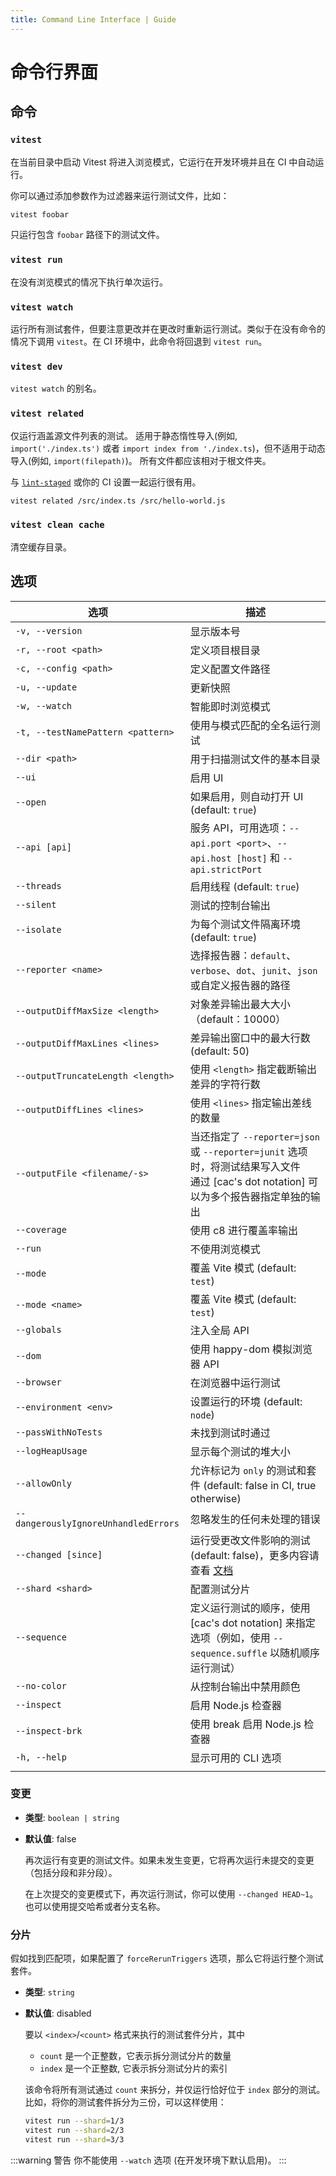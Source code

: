 ```yaml
---
title: Command Line Interface | Guide
---
```


# 命令行界面

## 命令

### `vitest`

在当前目录中启动 Vitest 将进入浏览模式，它运行在开发环境并且在 CI 中自动运行。

你可以通过添加参数作为过滤器来运行测试文件，比如：

```bash
vitest foobar
```

只运行包含 `foobar` 路径下的测试文件。

### `vitest run`

在没有浏览模式的情况下执行单次运行。

### `vitest watch`

运行所有测试套件，但要注意更改并在更改时重新运行测试。类似于在没有命令的情况下调用 `vitest`。在 CI 环境中，此命令将回退到 `vitest run`。

### `vitest dev`

`vitest watch` 的别名。

### `vitest related`

仅运行涵盖源文件列表的测试。 适用于静态惰性导入(例如, `import('./index.ts')` 或者 `import index from './index.ts`)，但不适用于动态导入(例如, `import(filepath)`)。 所有文件都应该相对于根文件夹。

与 [`lint-staged`](https://github.com/okonet/lint-staged) 或你的 CI 设置一起运行很有用。

```bash
vitest related /src/index.ts /src/hello-world.js
```

### `vitest clean cache`

清空缓存目录。

## 选项

| 选项                                 | 描述                                                                                                                                          |
| ------------------------------------ | --------------------------------------------------------------------------------------------------------------------------------------------- |
| `-v, --version`                      | 显示版本号                                                                                                                                    |
| `-r, --root <path>`                  | 定义项目根目录                                                                                                                                |
| `-c, --config <path>`                | 定义配置文件路径                                                                                                                              |
| `-u, --update`                       | 更新快照                                                                                                                                     |
| `-w, --watch`                        | 智能即时浏览模式                                                                                                                              |
| `-t, --testNamePattern <pattern>`    | 使用与模式匹配的全名运行测试                                                                                                                  |
| `--dir <path>`                       | 用于扫描测试文件的基本目录                                                                                                                    |
| `--ui`                               | 启用 UI                                                                                                                                     |
| `--open`                             | 如果启用，则自动打开 UI (default: `true`)                                                                                                     |
| `--api [api]`                        | 服务 API，可用选项：`--api.port <port>`、`--api.host [host]` 和 `--api.strictPort`                                                            |
| `--threads`                          | 启用线程 (default: `true`)                                                                                                                   |
| `--silent`                           | 测试的控制台输出                                                                                                                              |
| `--isolate`                          | 为每个测试文件隔离环境 (default: `true`)                                                                                                      |
| `--reporter <name>`                  | 选择报告器：`default`、`verbose`、`dot`、`junit`、`json` 或自定义报告器的路径                                                                   |
| `--outputDiffMaxSize <length>`       | 对象差异输出最大大小（default：10000）                                                                                                         |
| `--outputDiffMaxLines <lines>`       | 差异输出窗口中的最大行数 (default: 50)                                                                                                        |
| `--outputTruncateLength <length>`    | 使用 `<length>` 指定截断输出差异的字符行数                                                                                                     |
| `--outputDiffLines <lines>`          | 使用 `<lines>` 指定输出差线的数量                                                                                                             |
| `--outputFile <filename/-s>`         | 当还指定了 `--reporter=json` 或 `--reporter=junit` 选项时，将测试结果写入文件 <br /> 通过 [cac's dot notation] 可以为多个报告器指定单独的输出      |
| `--coverage`                         | 使用 c8 进行覆盖率输出                                                                                                                        |
| `--run`                              | 不使用浏览模式                                                                                                                                |
| `--mode`                             | 覆盖 Vite 模式 (default: `test`)                                                                                                              |
| `--mode <name>`                      | 覆盖 Vite 模式 (default: `test`)                                                                                                              |
| `--globals`                          | 注入全局 API                                                                                                                                  |
| `--dom`                              | 使用 happy-dom 模拟浏览器 API                                                                                                                 |
| `--browser`                          | 在浏览器中运行测试                                                                                                                            |
| `--environment <env>`                | 设置运行的环境 (default: `node`)                                                                                                              |
| `--passWithNoTests`                  | 未找到测试时通过                                                                                                                              |
| `--logHeapUsage`                     | 显示每个测试的堆大小                                                                                                                          |
| `--allowOnly`                        | 允许标记为 `only` 的测试和套件 (default: false in CI, true otherwise)                                                                         |
| `--dangerouslyIgnoreUnhandledErrors` | 忽略发生的任何未处理的错误                                                                                                                    |
| `--changed [since]`                  | 运行受更改文件影响的测试 (default: false)，更多内容请查看 [文档](#changed)                                                                      |
| `--shard <shard>`                    | 配置测试分片                                                                                                                                 |
| `--sequence`                         | 定义运行测试的顺序，使用 [cac's dot notation] 来指定选项（例如，使用 `--sequence.suffle` 以随机顺序运行测试）                                     |
| `--no-color`                         | 从控制台输出中禁用颜色                                                                                                                        |
| `--inspect`                          | 启用 Node.js 检查器                                                                                                                          |
| `--inspect-brk`                      | 使用 break 启用 Node.js 检查器                                                                                                                |
| `-h, --help`                         | 显示可用的 CLI 选项                                                                                                                           |
|                                      |

### 变更

- **类型**: `boolean | string`
- **默认值**: false

  再次运行有变更的测试文件。如果未发生变更，它将再次运行未提交的变更（包括分段和非分段）。

  在上次提交的变更模式下，再次运行测试，你可以使用 `--changed HEAD~1`。也可以使用提交哈希或者分支名称。

### 分片

假如找到匹配项，如果配置了 `forceRerunTriggers` 选项，那么它将运行整个测试套件。

- **类型**: `string`
- **默认值**: disabled

  要以 `<index>`/`<count>` 格式来执行的测试套件分片，其中

  - `count` 是一个正整数，它表示拆分测试分片的数量
  - `index` 是一个正整数, 它表示拆分测试分片的索引

  该命令将所有测试通过 `count` 来拆分，并仅运行恰好位于 `index` 部分的测试。比如，将你的测试套件拆分为三份，可以这样使用：

  ```sh
  vitest run --shard=1/3
  vitest run --shard=2/3
  vitest run --shard=3/3
  ```

:::warning 警告
你不能使用 `--watch` 选项 (在开发环境下默认启用)。
:::
